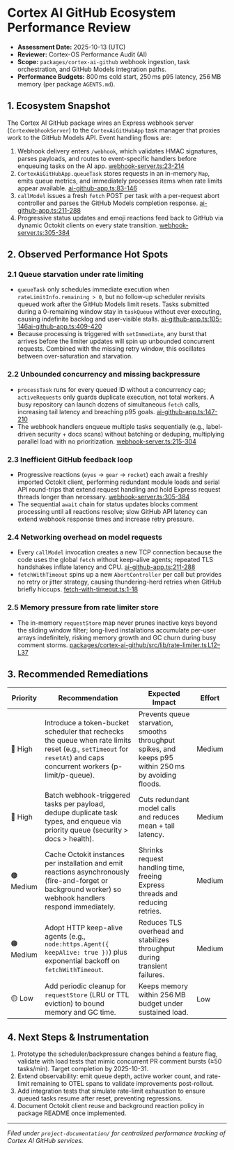 # Cortex AI GitHub Ecosystem Performance Review

- **Assessment Date:** 2025-10-13 (UTC)
- **Reviewer:** Cortex-OS Performance Audit (AI)
- **Scope:** `packages/cortex-ai-github` webhook ingestion, task orchestration, and GitHub Models integration paths.
- **Performance Budgets:** 800 ms cold start, 250 ms p95 latency, 256 MB memory (per package `AGENTS.md`).

## 1. Ecosystem Snapshot

The Cortex AI GitHub package wires an Express webhook server (`CortexWebhookServer`) to the `CortexAiGitHubApp` task manager that proxies work to the GitHub Models API. Event handling flows are:

1. Webhook delivery enters `/webhook`, which validates HMAC signatures, parses payloads, and routes to event-specific handlers before enqueuing tasks on the AI app. [webhook-server.ts:23-214](packages/cortex-ai-github/src/server/webhook-server.ts#L23-L214)
2. `CortexAiGitHubApp.queueTask` stores requests in an in-memory `Map`, emits queue metrics, and immediately processes items when rate limits appear available. [ai-github-app.ts:83-146](packages/cortex-ai-github/src/core/ai-github-app.ts#L83-L146)
3. `callModel` issues a fresh `fetch` POST per task with a per-request abort controller and parses the GitHub Models completion response. [ai-github-app.ts:211-288](packages/cortex-ai-github/src/core/ai-github-app.ts#L211-L288)
4. Progressive status updates and emoji reactions feed back to GitHub via dynamic Octokit clients on every state transition. [webhook-server.ts:305-384](packages/cortex-ai-github/src/server/webhook-server.ts#L305-L384)

## 2. Observed Performance Hot Spots

### 2.1 Queue starvation under rate limiting

- `queueTask` only schedules immediate execution when `rateLimitInfo.remaining > 0`, but no follow-up scheduler revisits queued work after the GitHub Models limit resets. Tasks submitted during a 0-remaining window stay in `taskQueue` without ever executing, causing indefinite backlog and user-visible stalls. [ai-github-app.ts:105-146](packages/cortex-ai-github/src/core/ai-github-app.ts#L105-L146)[ai-github-app.ts:409-420](packages/cortex-ai-github/src/core/ai-github-app.ts#L409-L420)
- Because processing is triggered with `setImmediate`, any burst that arrives before the limiter updates will spin up unbounded concurrent requests. Combined with the missing retry window, this oscillates between over-saturation and starvation.

### 2.2 Unbounded concurrency and missing backpressure

- `processTask` runs for every queued ID without a concurrency cap; `activeRequests` only guards duplicate execution, not total workers. A busy repository can launch dozens of simultaneous `fetch` calls, increasing tail latency and breaching p95 goals. [ai-github-app.ts:147-210](packages/cortex-ai-github/src/core/ai-github-app.ts#L147-L210)
- The webhook handlers enqueue multiple tasks sequentially (e.g., label-driven security + docs scans) without batching or deduping, multiplying parallel load with no prioritization. [webhook-server.ts:215-304](packages/cortex-ai-github/src/server/webhook-server.ts#L215-L304)

### 2.3 Inefficient GitHub feedback loop

- Progressive reactions (`eyes` → `gear` → `rocket`) each await a freshly imported Octokit client, performing redundant module loads and serial API round-trips that extend request handling and hold Express request threads longer than necessary. [webhook-server.ts:305-384](packages/cortex-ai-github/src/server/webhook-server.ts#L305-L384)
- The sequential `await` chain for status updates blocks comment processing until all reactions resolve; slow GitHub API latency can extend webhook response times and increase retry pressure.

### 2.4 Networking overhead on model requests

- Every `callModel` invocation creates a new TCP connection because the code uses the global `fetch` without keep-alive agents; repeated TLS handshakes inflate latency and CPU. [ai-github-app.ts:211-288](packages/cortex-ai-github/src/core/ai-github-app.ts#L211-L288)
- `fetchWithTimeout` spins up a new `AbortController` per call but provides no retry or jitter strategy, causing thundering-herd retries when GitHub briefly hiccups. [fetch-with-timeout.ts:1-18](packages/cortex-ai-github/src/lib/fetch-with-timeout.ts#L1-L18)

### 2.5 Memory pressure from rate limiter store

- The in-memory `requestStore` map never prunes inactive keys beyond the sliding window filter; long-lived installations accumulate per-user arrays indefinitely, risking memory growth and GC churn during busy comment storms. [packages/cortex-ai-github/src/lib/rate-limiter.ts L12–L37](../packages/cortex-ai-github/src/lib/rate-limiter.ts#L12-L37)

## 3. Recommended Remediations

| Priority | Recommendation | Expected Impact | Effort |
| --- | --- | --- | --- |
| 🔴 High | Introduce a token-bucket scheduler that rechecks the queue when rate limits reset (e.g., `setTimeout` for `resetAt`) and caps concurrent workers (p-limit/p-queue). | Prevents queue starvation, smooths throughput spikes, and keeps p95 within 250 ms by avoiding floods. | Medium |
| 🔴 High | Batch webhook-triggered tasks per payload, dedupe duplicate task types, and enqueue via priority queue (security > docs > health). | Cuts redundant model calls and reduces mean + tail latency. | Medium |
| 🟠 Medium | Cache Octokit instances per installation and emit reactions asynchronously (fire-and-forget or background worker) so webhook handlers respond immediately. | Shrinks request handling time, freeing Express threads and reducing retries. | Medium |
| 🟠 Medium | Adopt HTTP keep-alive agents (e.g., `node:https.Agent({ keepAlive: true })`) plus exponential backoff on `fetchWithTimeout`. | Reduces TLS overhead and stabilizes throughput during transient failures. | Medium |
| 🟡 Low | Add periodic cleanup for `requestStore` (LRU or TTL eviction) to bound memory and GC time. | Keeps memory within 256 MB budget under sustained load. | Low |

## 4. Next Steps & Instrumentation

1. Prototype the scheduler/backpressure changes behind a feature flag, validate with load tests that mimic concurrent PR comment bursts (≥50 tasks/min). Target completion by 2025-10-31.
2. Extend observability: emit queue depth, active worker count, and rate-limit remaining to OTEL spans to validate improvements post-rollout.
3. Add integration tests that simulate rate-limit exhaustion to ensure queued tasks resume after reset, preventing regressions.
4. Document Octokit client reuse and background reaction policy in package README once implemented.

---
*Filed under `project-documentation/` for centralized performance tracking of Cortex AI GitHub services.*
